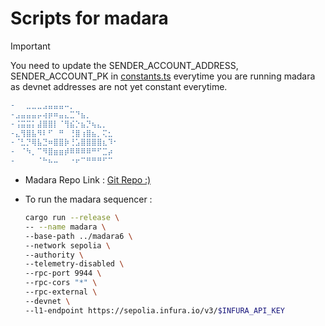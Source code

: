 # Scripts for madara

> [!IMPORTANT]
> You need to update the SENDER_ACCOUNT_ADDRESS, SENDER_ACCOUNT_PK
> in [constants.ts](./scripts/constants.ts) everytime you
> are running madara as devnet addresses are not yet constant
> everytime.

```diff
-⠀⠀⣀⣀⣀⣠⣤⣤⣤⠤⡀⠀⠀⠀⠀⠀⠀⠀⠀
-⣠⣤⣤⣤⡤⢴⡶⠶⣤⣄⣉⠙⣦⡀⠀⠀⠀⠀⠀
-⢨⣭⣭⡅⣼⣿⣿⡇⠈⢻⣮⡑⣦⡙⢦⣄⡀⠀⠀
-⣄⢻⣿⣧⠻⠇⠋⠀⠛⠀⢘⣿⢰⣿⣦⡀⢍⣂⠀
-⠈⣃⡙⢿⣧⣙⠶⣿⣿⡷⢘⣡⣿⣿⣿⣿⣆⠹⠂
-⠀⠈⠳⡀⠉⠻⣿⣶⣶⡾⠿⠿⠿⠿⠛⠋⣉⡴⠀
-⠀⠀⠀⠀⠈⠓⠦⠤⠀⠀⠐⠖⠉⠛⠛⠛⠋⠉⠀
```

- Madara Repo Link : [Git Repo :)](https://github.com/madara-alliance/madara)
- To run the madara sequencer :

  ```sh
  cargo run --release \
  -- --name madara \
  --base-path ../madara6 \
  --network sepolia \
  --authority \
  --telemetry-disabled \
  --rpc-port 9944 \
  --rpc-cors "*" \
  --rpc-external \
  --devnet \
  --l1-endpoint https://sepolia.infura.io/v3/$INFURA_API_KEY
  ```
